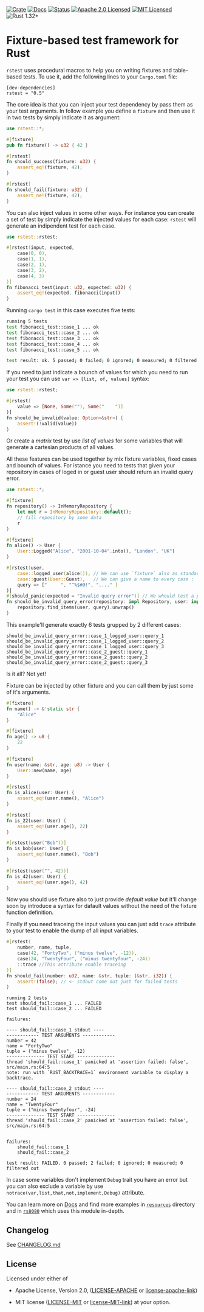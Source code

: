 [![Crate][crate-image]][crate-link]
[![Docs][docs-image]][docs-link]
[![Status][test-action-image]][test-action-link]
[![Apache 2.0 Licensed][license-apache-image]][license-apache-link]
[![MIT Licensed][license-mit-image]][license-mit-link]
![Rust 1.32+][rustc-image]

# Fixture-based test framework for Rust

`rstest` uses procedural macros to help you on writing 
fixtures and table-based tests. To use it, add the 
following lines to your `Cargo.toml` file:

```
[dev-dependencies]
rstest = "0.5"
```

The core idea is that you can inject your test dependency
by pass them as your test arguments. In follow example
you define a `fixture` and then use it in two tests by
simply indicate it as argument:

```rust
use rstest::*;

#[fixture]
pub fn fixture() -> u32 { 42 }

#[rstest]
fn should_success(fixture: u32) {
    assert_eq!(fixture, 42);
}

#[rstest]
fn should_fail(fixture: u32) {
    assert_ne!(fixture, 42);
}
```

You can also inject values in some other ways. For instance you can
create a set of test by simply indicate the injected values for each
case: `rstest` will generate an indipendent test for each case.

```rust
use rstest::rstest;

#[rstest(input, expected,
    case(0, 0),
    case(1, 1),
    case(2, 1),
    case(3, 2),
    case(4, 3)
)]
fn fibonacci_test(input: u32, expected: u32) {
    assert_eq!(expected, fibonacci(input))
}
```

Running `cargo test` in this case executes five tests:

```bash
running 5 tests
test fibonacci_test::case_1 ... ok
test fibonacci_test::case_2 ... ok
test fibonacci_test::case_3 ... ok
test fibonacci_test::case_4 ... ok
test fibonacci_test::case_5 ... ok

test result: ok. 5 passed; 0 failed; 0 ignored; 0 measured; 0 filtered out
```

If you need to just indicate a bounch of values for which you
need to run your test you can use `var => [list, of, values]`
syntax:

```rust
use rstest::rstest;

#[rstest(
    value => [None, Some(""), Some("    ")]
)]
fn should_be_invalid(value: Option<&str>) {
    assert!(!valid(value))
}
```

Or create a _matrix_ test by use _list of values_ for some
variables that will generate a cartesian products of all
values.

All these features can be used together by mix fixture variables,
fixed cases and bounch of values. For istance you need to
tests that given your repository in cases of loged in or guest 
user should return an invalid query error.

```rust
use rstest::*;

#[fixture]
fn repository() -> InMemoryRepository {
    let mut r = InMemoryRepository::default();
    // fill repository by some data
    r
}

#[fixture]
fn alice() -> User {
    User::Logged("Alice", "2001-10-04".into(), "London", "UK")
}

#[rstest(user,
    case::logged_user(alice()), // We can use `fixture` also as standard function
    case::guest(User::Guest),   // We can give a name to every case : `guest` in this case
    query => ["     ", "^%$#@!", "...." ]
)]
#[should_panic(expected = "Invalid query error")] // We whould test a panic
fn should_be_invalid_query_error(repository: impl Repository, user: impl User, query: &str) {
    repository.find_items(user, query).unwrap()
}
```

This example'll generate exactly 6 tests grupped by 2 different cases:

```
should_be_invalid_query_error::case_1_logged_user::query_1
should_be_invalid_query_error::case_1_logged_user::query_2
should_be_invalid_query_error::case_1_logged_user::query_3
should_be_invalid_query_error::case_2_guest::query_1
should_be_invalid_query_error::case_2_guest::query_2
should_be_invalid_query_error::case_2_guest::query_3
```

Is it all? Not yet!

Fixture can be injected by other fixture and you can call
them by just some of it's arguments.

```rust
#[fixture]
fn name() -> &'static str {
    "Alice"
}

#[fixture]
fn age() -> u8 {
    22
}

#[fixture]
fn user(name: &str, age: u8) -> User {
    User::new(name, age)
}

#[rstest]
fn is_alice(user: User) {
    assert_eq!(user.name(), "Alice")
}

#[rstest]
fn is_22(user: User) {
    assert_eq!(user.age(), 22)
}

#[rstest(user("Bob"))]
fn is_bob(user: User) {
    assert_eq!(user.name(), "Bob")
}

#[rstest(user("", 42))]
fn is_42(user: User) {
    assert_eq!(user.age(), 42)
}
```

Now you should use fixture also to just provide _default
value_ but it'll change soon by introduce a syntax
for dafault values without the need of the fixture function
definition. 

Finally if you need traceing the input values you can just
add `trace` attribute to your test to enable the dump of all input
variables. 

```rust
#[rstest(
    number, name, tuple,
    case(42, "FortyTwo", ("minus twelve", -12)),
    case(24, "TwentyFour", ("minus twentyfour", -24))
    ::trace //This attribute enable traceing
)]
fn should_fail(number: u32, name: &str, tuple: (&str, i32)) {
    assert!(false); // <- stdout come out just for failed tests
}
```

```
running 2 tests
test should_fail::case_1 ... FAILED
test should_fail::case_2 ... FAILED

failures:

---- should_fail::case_1 stdout ----
------------ TEST ARGUMENTS ------------
number = 42
name = "FortyTwo"
tuple = ("minus twelve", -12)
-------------- TEST START --------------
thread 'should_fail::case_1' panicked at 'assertion failed: false', src/main.rs:64:5
note: run with `RUST_BACKTRACE=1` environment variable to display a backtrace.

---- should_fail::case_2 stdout ----
------------ TEST ARGUMENTS ------------
number = 24
name = "TwentyFour"
tuple = ("minus twentyfour", -24)
-------------- TEST START --------------
thread 'should_fail::case_2' panicked at 'assertion failed: false', src/main.rs:64:5


failures:
    should_fail::case_1
    should_fail::case_2

test result: FAILED. 0 passed; 2 failed; 0 ignored; 0 measured; 0 filtered out
```

In case some variables don't implement `Debug` trait you have an error
but you can also exclude a variable by use 
`notrace(var,list,that,not,implement,Debug)` attribute.

You can learn more on [Docs](docs-link) and find more 
examples in [`resources`](resources) directory and in 
[`rs8080`](https://github.com/la10736/rs8080/blob/master/src/cpu/test.rs) 
which uses this module in-depth.

## Changelog

See [CHANGELOG.md](CHANGELOG.md)

## License

Licensed under either of

* Apache License, Version 2.0, ([LICENSE-APACHE](LICENSE-APACHE) or 
[license-apache-link])

* MIT license ([LICENSE-MIT](LICENSE-MIT) or [license-MIT-link])
at your option.

[//]: # (links)

[crate-image]: https://img.shields.io/crates/v/rstest.svg
[crate-link]: https://crates.io/crates/rstest
[docs-image]: https://docs.rs/rstest/badge.svg
[docs-link]: https://docs.rs/rstest/
[test-action-image]: https://github.com/la10736/rstest/workflows/Test/badge.svg
[test-action-link]: https://github.com/la10736/rstest/actions?query=workflow:Test
[license-apache-image]: https://img.shields.io/badge/license-Apache2.0-blue.svg
[license-mit-image]: https://img.shields.io/badge/license-MIT-blue.svg
[license-apache-link]: http://www.apache.org/licenses/LICENSE-2.0
[license-MIT-link]: http://opensource.org/licenses/MIT
[rustc-image]: https://img.shields.io/badge/rustc-1.32+-blue.svg
